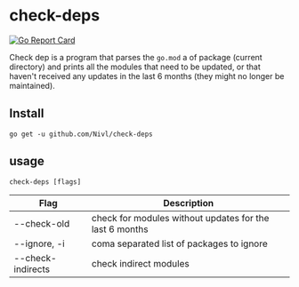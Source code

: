 # check-deps

[![Go Report Card](https://goreportcard.com/badge/github.com/nivl/check-deps)](https://goreportcard.com/report/github.com/nivl/check-deps)

Check dep is a program that parses the `go.mod` a of package (current
directory) and prints all the modules that need to be updated, or that haven't
received any updates in the last 6 months (they might no longer be maintained).

## Install

`go get -u github.com/Nivl/check-deps`

## usage

`check-deps [flags]`

| Flag              | Description                                             |
| ----------------- | ------------------------------------------------------- |
| --check-old       | check for modules without updates for the last 6 months |
| --ignore, -i      | coma separated list of packages to ignore               |
| --check-indirects | check indirect modules                                  |
